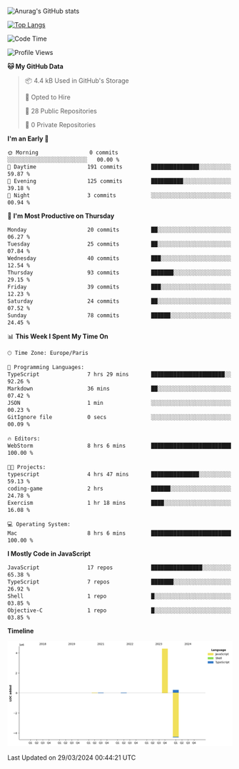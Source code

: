 ![Anurag's GitHub stats](https://github-readme-stats.vercel.app/api?username=sufiane&theme=dark&show_icons=true&count_private=true)


[![Top Langs](https://github-readme-stats.vercel.app/api/top-langs/?username=sufiane&layout=compact)](https://github.com/anuraghazra/github-readme-stats)

<!--START_SECTION:waka-->
![Code Time](http://img.shields.io/badge/Code%20Time-1%2C026%20hrs%2055%20mins-blue)

![Profile Views](http://img.shields.io/badge/Profile%20Views-0-blue)

**🐱 My GitHub Data** 

> 📦 4.4 kB Used in GitHub's Storage 
 > 
> 💼 Opted to Hire
 > 
> 📜 28 Public Repositories 
 > 
> 🔑 0 Private Repositories 
 > 
**I'm an Early 🐤** 

```text
🌞 Morning                0 commits           ░░░░░░░░░░░░░░░░░░░░░░░░░   00.00 % 
🌆 Daytime                191 commits         ███████████████░░░░░░░░░░   59.87 % 
🌃 Evening                125 commits         ██████████░░░░░░░░░░░░░░░   39.18 % 
🌙 Night                  3 commits           ░░░░░░░░░░░░░░░░░░░░░░░░░   00.94 % 
```
📅 **I'm Most Productive on Thursday** 

```text
Monday                   20 commits          ██░░░░░░░░░░░░░░░░░░░░░░░   06.27 % 
Tuesday                  25 commits          ██░░░░░░░░░░░░░░░░░░░░░░░   07.84 % 
Wednesday                40 commits          ███░░░░░░░░░░░░░░░░░░░░░░   12.54 % 
Thursday                 93 commits          ███████░░░░░░░░░░░░░░░░░░   29.15 % 
Friday                   39 commits          ███░░░░░░░░░░░░░░░░░░░░░░   12.23 % 
Saturday                 24 commits          ██░░░░░░░░░░░░░░░░░░░░░░░   07.52 % 
Sunday                   78 commits          ██████░░░░░░░░░░░░░░░░░░░   24.45 % 
```


📊 **This Week I Spent My Time On** 

```text
🕑︎ Time Zone: Europe/Paris

💬 Programming Languages: 
TypeScript               7 hrs 29 mins       ███████████████████████░░   92.26 % 
Markdown                 36 mins             ██░░░░░░░░░░░░░░░░░░░░░░░   07.42 % 
JSON                     1 min               ░░░░░░░░░░░░░░░░░░░░░░░░░   00.23 % 
GitIgnore file           0 secs              ░░░░░░░░░░░░░░░░░░░░░░░░░   00.09 % 

🔥 Editors: 
WebStorm                 8 hrs 6 mins        █████████████████████████   100.00 % 

🐱‍💻 Projects: 
typescript               4 hrs 47 mins       ███████████████░░░░░░░░░░   59.13 % 
coding-game              2 hrs               ██████░░░░░░░░░░░░░░░░░░░   24.78 % 
Exercism                 1 hr 18 mins        ████░░░░░░░░░░░░░░░░░░░░░   16.08 % 

💻 Operating System: 
Mac                      8 hrs 6 mins        █████████████████████████   100.00 % 
```

**I Mostly Code in JavaScript** 

```text
JavaScript               17 repos            ████████████████░░░░░░░░░   65.38 % 
TypeScript               7 repos             ███████░░░░░░░░░░░░░░░░░░   26.92 % 
Shell                    1 repo              █░░░░░░░░░░░░░░░░░░░░░░░░   03.85 % 
Objective-C              1 repo              █░░░░░░░░░░░░░░░░░░░░░░░░   03.85 % 
```



**Timeline**

![Lines of Code chart](https://raw.githubusercontent.com/Sufiane/Sufiane/main/assets/bar_graph.png)


 Last Updated on 29/03/2024 00:44:21 UTC
<!--END_SECTION:waka-->


<!--
**Sufiane/sufiane** is a ✨ _special_ ✨ repository because its `README.md` (this file) appears on your GitHub profile.

Here are some ideas to get you started:

- 🔭 I’m currently working on ...
- 🌱 I’m currently learning ...
- 👯 I’m looking to collaborate on ...
- 🤔 I’m looking for help with ...
- 💬 Ask me about ...
- 📫 How to reach me: ...
- 😄 Pronouns: ...
- ⚡ Fun fact: ...
-->
